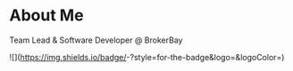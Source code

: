 # About Me

Team Lead & Software Developer @ BrokerBay

![<Badge Name>](https://img.shields.io/badge/<Badge Text>-<Background Color>?style=for-the-badge&logo=<Icon Name>&logoColor=<Logo Color>)
